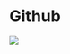 <h1> Github </h1>
<img src="https://www.google.com/imgres?imgurl=https%3A%2F%2Fenotas.com.br%2Fblog%2Fwp-content%2Fuploads%2F2021%2F02%2FGitHub.jpg&imgrefurl=https%3A%2F%2Fenotas.com.br%2Fblog%2Fgithub%2F&tbnid=3RruKZrcdBPc_M&vet=12ahUKEwig5572za35AhUWOLkGHccIDaUQMygAegUIARDeAQ..i&docid=1d2-FHhgGyoJgM&w=719&h=397&q=github&ved=2ahUKEwig5572za35AhUWOLkGHccIDaUQMygAegUIARDeAQ"/>
